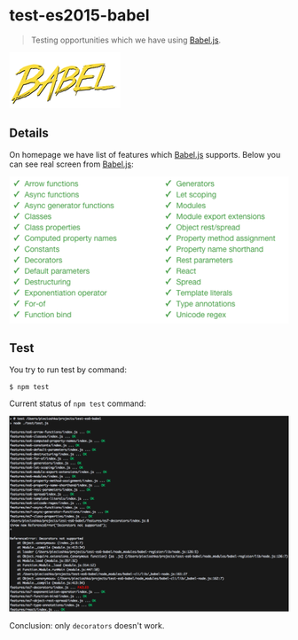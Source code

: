 # test-es2015-babel

> Testing opportunities which we have using [Babel.js](https://babeljs.io/). 

![](./images/babel-logo.png)

## Details

On homepage we have list of features which [Babel.js](https://babeljs.io/) supports.
Below you can see real screen from [Babel.js](https://babeljs.io/):

![](./images/supporting-table.png)

## Test

You try to run test by command:

```
$ npm test
```

Current status of `npm test` command:

![](./images/current-status.png)

Conclusion: only `decorators` doesn't work.
